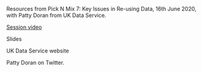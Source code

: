 Resources from Pick N Mix 7: Key Issues in Re-using Data, 16th June 2020, with Patty Doran from UK Data Service.

[Session video](https://bit.ly/ODM-PNM7V)

Slides

UK Data Service website

Patty Doran on Twitter.


